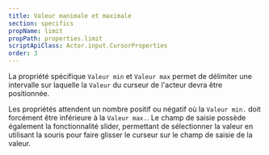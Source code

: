 ```yaml
---
title: Valeur manimale et maximale
section: specifics
propName: limit
propPath: properties.limit
scriptApiClass: Actor.input.CursorProperties
order: 3
---
```

La propriété spécifique `Valeur min` et `Valeur max` permet de délimiter une intervalle sur laquelle la `Valeur` du curseur de l'acteur devra être positionnée.

Les propriétés attendent un nombre positif ou négatif où la `Valeur min.` doit forcément être inférieure à la `Valeur max.`.
Le champ de saisie possède également la fonctionnalité slider, permettant de sélectionner la valeur en utilisant la souris pour faire glisser le curseur sur le champ de saisie de la valeur.
